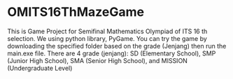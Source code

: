 # OMITS16ThMazeGame
This is Game Project for Semifinal Mathematics Olympiad of ITS 16 th selection. We using python library, PyGame.
You can try the game by downloading the specified folder based on the grade (Jenjang) then run the main.exe file.
There are 4 grade (jenjang): SD (Elementary School), SMP (Junior High School), SMA (Senior High School), and MISSION (Undergraduate Level)
